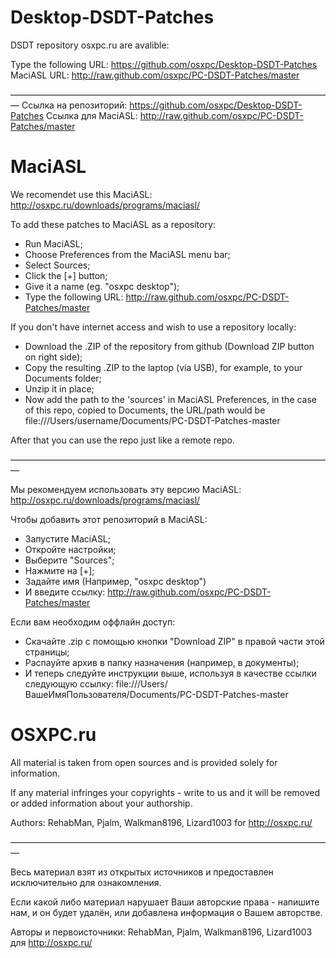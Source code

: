 # Desktop-DSDT-Patches
DSDT repository osxpc.ru are avalible:

Type the following URL: https://github.com/osxpc/Desktop-DSDT-Patches
MaciASL URL:            http://raw.github.com/osxpc/PC-DSDT-Patches/master
 
––––––––––––––––––––––––––––––––––––––––––––––––––––––––––––––––––––––––––
Ссылка на репозиторий: https://github.com/osxpc/Desktop-DSDT-Patches
Ссылка для MaciASL:    http://raw.github.com/osxpc/PC-DSDT-Patches/master


# MaciASL
We recomendet use this MaciASL: http://osxpc.ru/downloads/programs/maciasl/

To add these patches to MaciASL as a repository:
- Run MaciASL;
- Choose Preferences from the MaciASL menu bar;
- Select Sources;
- Click the [+] button;
- Give it a name (eg. "osxpc desktop");
- Type the following URL: http://raw.github.com/osxpc/PC-DSDT-Patches/master

If you don't have internet access and wish to use a repository locally:
- Download the .ZIP of the repository from github (Download ZIP button on right side);
- Copy the resulting .ZIP to the laptop (via USB), for example, to your Documents folder;
- Unzip it in place;
- Now add the path to the 'sources' in MaciASL Preferences, in the case of this repo, copied to Documents, the URL/path would be file:///Users/username/Documents/PC-DSDT-Patches-master

After that you can use the repo just like a remote repo.

––––––––––––––––––––––––––––––––––––––––––––––––––––––––––––––––––––––––––

Мы рекомендуем использовать эту версию MaciASL: http://osxpc.ru/downloads/programs/maciasl/

Чтобы добавить этот репозиторий в MaciASL:
- Запустите MaciASL;
- Откройте настройки;
- Выберите "Sources";
- Нажмите на [+];
- Задайте имя (Например, "osxpc desktop")
- И введите ссылку: http://raw.github.com/osxpc/PC-DSDT-Patches/master

Если вам необходим оффлайн доступ:
- Скачайте .zip c помощью кнопки "Download ZIP" в правой части этой страницы;
- Распауйте архив в папку назначения (например, в документы);
- И теперь следуйте инструкции выше, используя в качестве ссылки следующую ссылку: file:///Users/ВашеИмяПользователя/Documents/PC-DSDT-Patches-master

# OSXPC.ru

All material is taken from open sources and is provided solely for information.

If any material infringes your copyrights - write to us and it will be removed or added information about your authorship.

Authors: RehabMan, Pjalm, Walkman8196, Lizard1003 for http://osxpc.ru/

––––––––––––––––––––––––––––––––––––––––––––––––––––––––––––––––––––––––––

Весь материал взят из открытых источников и предоставлен исключительно для ознакомления.

Если какой либо материал нарушает Ваши авторские права - напишите нам, и он будет удалён, или добавлена информация о Вашем авторстве.

Авторы и первоисточники: RehabMan, Pjalm, Walkman8196, Lizard1003 для http://osxpc.ru/
